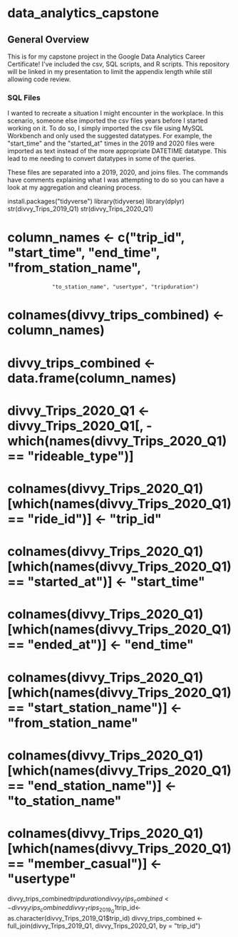 # data_analytics_capstone

## General Overview

This is for my capstone project in the Google Data Analytics Career Certificate! I've included the csv, SQL scripts, and R scripts. This repository will be linked in my presentation to limit the appendix length while still allowing code review.

### SQL Files

I wanted to recreate a situation I might encounter in the workplace. In this scenario, someone else imported the csv files years before I started working on it. To do so, I simply imported the csv file using MySQL Workbench and only used the suggested datatypes. For example, the "start_time" and the "started_at" times in the 2019 and 2020 files were imported as text instead of the more appropriate DATETIME datatype. This lead to me needing to convert datatypes in some of the queries.

These files are separated into a 2019, 2020, and joins files. The commands have comments explaining what I was attempting to do so you can have a look at my aggregation and cleaning process.

install.packages("tidyverse")
library(tidyverse)
library(dplyr)
str(divvy_Trips_2019_Q1)
str(divvy_Trips_2020_Q1)

# column_names <- c("trip_id", "start_time", "end_time", "from_station_name",

                  "to_station_name", "usertype", "tripduration")

# colnames(divvy_trips_combined) <- column_names)

# divvy_trips_combined <- data.frame(column_names)

# divvy_Trips_2020_Q1 <- divvy_Trips_2020_Q1[, -which(names(divvy_Trips_2020_Q1) == "rideable_type")]

# colnames(divvy_Trips_2020_Q1)[which(names(divvy_Trips_2020_Q1) == "ride_id")] <- "trip_id"

# colnames(divvy_Trips_2020_Q1)[which(names(divvy_Trips_2020_Q1) == "started_at")] <- "start_time"

# colnames(divvy_Trips_2020_Q1)[which(names(divvy_Trips_2020_Q1) == "ended_at")] <- "end_time"

# colnames(divvy_Trips_2020_Q1)[which(names(divvy_Trips_2020_Q1) == "start_station_name")] <- "from_station_name"

# colnames(divvy_Trips_2020_Q1)[which(names(divvy_Trips_2020_Q1) == "end_station_name")] <- "to_station_name"

# colnames(divvy_Trips_2020_Q1)[which(names(divvy_Trips_2020_Q1) == "member_casual")] <- "usertype"

divvy_trips_combined$tripduration
divvy_trips_combined <- divvy_trips_combined %>% mutate(tripduration = end_time - start_time)
divvy_Trips_2019_Q1$trip_id<-as.character(divvy_Trips_2019_Q1$trip_id)
divvy_trips_combined <- full_join(divvy_Trips_2019_Q1, divvy_Trips_2020_Q1, by = "trip_id")

